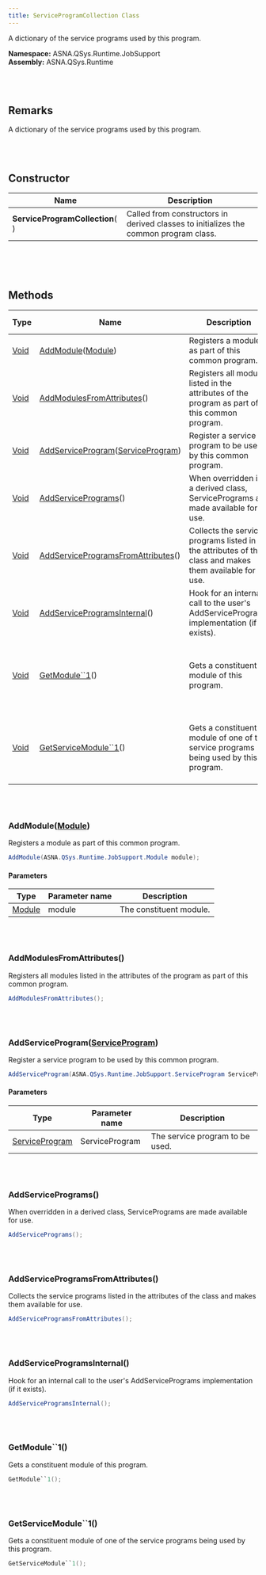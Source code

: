 ```yaml
---
title: ServiceProgramCollection Class
---
```


A dictionary of the service programs used by this program.

**Namespace:** ASNA.QSys.Runtime.JobSupport <br/>
**Assembly:** ASNA.QSys.Runtime

<br>
<br>

## Remarks

A dictionary of the service programs used by this program.

[//]: # ($$TODO: Complete the Remarks section.)

<br>
<br>

## Constructor

| Name |  Description 
| --- | --- 
| **ServiceProgramCollection**(  ) | Called from constructors in derived classes to initializes the common program class.

<br>


<br>
<br>

## Methods

| Type | Name | Description | Return Description 
| --- | --- | --- | --- 
| [Void](https://docs.microsoft.com/en-us/dotnet/api/system.void) | [AddModule](addmodulemodule)([Module](/reference/asna-qsys-runtime/job-support/module.html)) | Registers a module as part of this common program. | 
| [Void](https://docs.microsoft.com/en-us/dotnet/api/system.void) | [AddModulesFromAttributes](addmodulesfromattributes)() | Registers all modules listed in the attributes of the program as part of this common program. | 
| [Void](https://docs.microsoft.com/en-us/dotnet/api/system.void) | [AddServiceProgram](addserviceprogramserviceprogram)([ServiceProgram](/reference/asna-qsys-runtime/job-support/service-program.html)) | Register a service program to be used by this common program. | 
| [Void](https://docs.microsoft.com/en-us/dotnet/api/system.void) | [AddServicePrograms](addserviceprograms)() | When overridden in a derived class, ServicePrograms are made available for use. | 
| [Void](https://docs.microsoft.com/en-us/dotnet/api/system.void) | [AddServiceProgramsFromAttributes](addserviceprogramsfromattributes)() | Collects the service programs listed in the attributes of the class and makes them available for use. | 
| [Void](https://docs.microsoft.com/en-us/dotnet/api/system.void) | [AddServiceProgramsInternal](addserviceprogramsinternal)() | Hook for an internal call to the user's AddServicePrograms implementation (if it exists). | 
| [Void](https://docs.microsoft.com/en-us/dotnet/api/system.void) | [GetModule\`\`1](getmodule\`\`1)() | Gets a constituent module of this program. | The module requested. Returns null if there is no module of the type requested.
| [Void](https://docs.microsoft.com/en-us/dotnet/api/system.void) | [GetServiceModule\`\`1](getservicemodule\`\`1)() | Gets a constituent module of one of the service programs being used by this program. | The module requested. Returns null if there is no module of the type requested.

<br>
<br>

### AddModule([Module](/reference/asna-qsys-runtime/job-support/module.html))

Registers a module as part of this common program.

```cs
AddModule(ASNA.QSys.Runtime.JobSupport.Module module);
```

#### Parameters

| Type | Parameter name | Description
| --- | --- | ---
| [Module](/reference/asna-qsys-runtime/job-support/module.html) | module | The constituent module. 


<br>
<br>

### AddModulesFromAttributes()

Registers all modules listed in the attributes of the program as part of this common program.

```cs
AddModulesFromAttributes();
```


<br>
<br>

### AddServiceProgram([ServiceProgram](/reference/asna-qsys-runtime/job-support/service-program.html))

Register a service program to be used by this common program.

```cs
AddServiceProgram(ASNA.QSys.Runtime.JobSupport.ServiceProgram ServiceProgram);
```

#### Parameters

| Type | Parameter name | Description
| --- | --- | ---
| [ServiceProgram](/reference/asna-qsys-runtime/job-support/service-program.html) | ServiceProgram | The service program to be used. 


<br>
<br>

### AddServicePrograms()

When overridden in a derived class, ServicePrograms are made available for use.

```cs
AddServicePrograms();
```


<br>
<br>

### AddServiceProgramsFromAttributes()

Collects the service programs listed in the attributes of the class and makes them available for use.

```cs
AddServiceProgramsFromAttributes();
```


<br>
<br>

### AddServiceProgramsInternal()

Hook for an internal call to the user's AddServicePrograms implementation (if it exists).

```cs
AddServiceProgramsInternal();
```


<br>
<br>

### GetModule\`\`1()

Gets a constituent module of this program.

```cs
GetModule``1();
```


<br>
<br>

### GetServiceModule\`\`1()

Gets a constituent module of one of the service programs being used by this program.

```cs
GetServiceModule``1();
```


<br>
<br>

